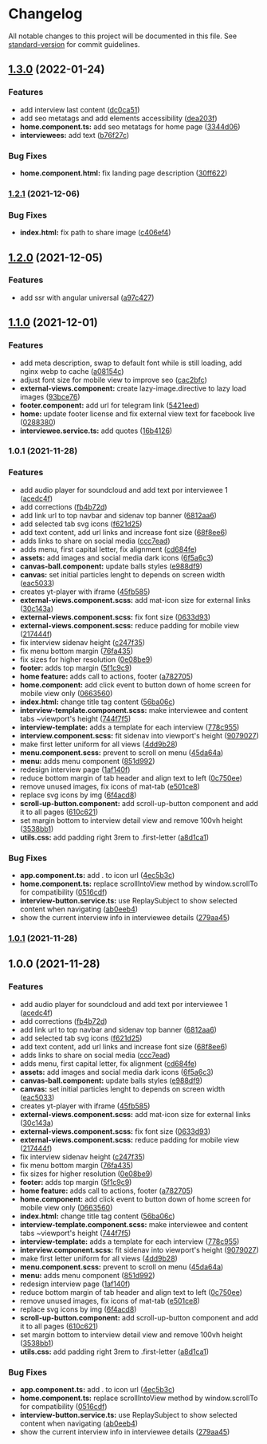 # Changelog

All notable changes to this project will be documented in this file. See [standard-version](https://github.com/conventional-changelog/standard-version) for commit guidelines.

## [1.3.0](https://github.com/darielmedr/revolucion-de-los-aplausos/compare/v1.2.1...v1.3.0) (2022-01-24)


### Features

* add interview last content ([dc0ca51](https://github.com/darielmedr/revolucion-de-los-aplausos/commit/dc0ca51983f88f7089802910231851a99f39e17c))
* add seo metatags and add elements accessibility ([dea203f](https://github.com/darielmedr/revolucion-de-los-aplausos/commit/dea203f958a6c9dc8f254d043fad36ab44d4bbe9))
* **home.component.ts:** add seo metatags for home page ([3344d06](https://github.com/darielmedr/revolucion-de-los-aplausos/commit/3344d061e1f60a761a08030a70109bf384174557))
* **interviewees:** add text ([b76f27c](https://github.com/darielmedr/revolucion-de-los-aplausos/commit/b76f27c6ade11d8838a346a8b573a2434c771197))


### Bug Fixes

* **home.component.html:** fix landing page description ([30ff622](https://github.com/darielmedr/revolucion-de-los-aplausos/commit/30ff622c5d33d74f4d08999c4a487315f5dae3c4))

### [1.2.1](https://github.com/darielmedr/revolucion-de-los-aplausos/compare/v1.2.0...v1.2.1) (2021-12-06)


### Bug Fixes

* **index.html:** fix path to share image ([c406ef4](https://github.com/darielmedr/revolucion-de-los-aplausos/commit/c406ef43f6146130bfb2faca56f4f30033c65a30))

## [1.2.0](https://github.com/darielmedr/revolucion-de-los-aplausos/compare/v1.1.0...v1.2.0) (2021-12-05)


### Features

* add ssr with angular universal ([a97c427](https://github.com/darielmedr/revolucion-de-los-aplausos/commit/a97c42751b1c245c54fd98d834697df75f51a1e7))

## [1.1.0](https://github.com/darielmedr/revolucion-de-los-aplausos/compare/v1.0.1...v1.1.0) (2021-12-01)


### Features

* add meta description, swap to default font while is still loading, add nginx webp to cache ([a08154c](https://github.com/darielmedr/revolucion-de-los-aplausos/commit/a08154c79f70f3eb2e7dc05971355e6067dcdc6f))
* adjust font size for mobile view to improve seo ([cac2bfc](https://github.com/darielmedr/revolucion-de-los-aplausos/commit/cac2bfc474408b09012a8daeea063bee4da07f1c))
* **external-views.component:** create lazy-image.directive to lazy load images ([93bce76](https://github.com/darielmedr/revolucion-de-los-aplausos/commit/93bce76b1000e7955a38f3f155a54eb33154d742))
* **footer.component:** add url for telegram link ([5421eed](https://github.com/darielmedr/revolucion-de-los-aplausos/commit/5421eed238b1c3af9dede9a0b09f5e380ec7bdfe))
* **home:** update footer license and fix external view text for facebook live ([0288380](https://github.com/darielmedr/revolucion-de-los-aplausos/commit/0288380353ebdb2adac5c672448d74e5eee78610))
* **interviewee.service.ts:** add quotes ([16b4126](https://github.com/darielmedr/revolucion-de-los-aplausos/commit/16b41260398b27d0fa243dec43c16c4c5f9a5677))

### 1.0.1 (2021-11-28)


### Features

* add audio player for soundcloud and add text por interviewee 1 ([acedc4f](https://github.com/darielmedr/revolucion-de-los-aplausos/commit/acedc4f0bbd7e8d56240a89e282b79cc9c146237))
* add corrections ([fb4b72d](https://github.com/darielmedr/revolucion-de-los-aplausos/commit/fb4b72dd019b58e7efa94042208fb54ec6c81de5))
* add link url to top navbar and sidenav top banner ([6812aa6](https://github.com/darielmedr/revolucion-de-los-aplausos/commit/6812aa681ef07ddec81a50402dde9b2e3a1a99b9))
* add selected tab svg icons ([f621d25](https://github.com/darielmedr/revolucion-de-los-aplausos/commit/f621d25b9091f48cb5c2db8a0c1219724c04985b))
* add text content, add url links and increase font size ([68f8ee6](https://github.com/darielmedr/revolucion-de-los-aplausos/commit/68f8ee600410f14628716a04073f9826da0ef50b))
* adds links to share on social media ([ccc7ead](https://github.com/darielmedr/revolucion-de-los-aplausos/commit/ccc7ead79c77df36c39fee058c7ffb2bb5df9c7c))
* adds menu, first capital letter, fix alignment ([cd684fe](https://github.com/darielmedr/revolucion-de-los-aplausos/commit/cd684fe4e41e06d3f0a88958fcef0f79a1780b2f))
* **assets:** add images and social media dark icons ([6f5a6c3](https://github.com/darielmedr/revolucion-de-los-aplausos/commit/6f5a6c36d0dcd91a1f47493e68afd532add8ac29))
* **canvas-ball.component:** update balls styles ([e988df9](https://github.com/darielmedr/revolucion-de-los-aplausos/commit/e988df92b8fc64ca1e639a05549a498654a86f38))
* **canvas:** set initial particles lenght to depends on screen width ([eac5033](https://github.com/darielmedr/revolucion-de-los-aplausos/commit/eac5033216348e6cdfcc6fd4739787dc8317aa77))
* creates yt-player with iframe ([45fb585](https://github.com/darielmedr/revolucion-de-los-aplausos/commit/45fb585727a39a2bcd58a347b03cdbd2bdf0c24f))
* **external-views.component.scss:** add mat-icon size for external links ([30c143a](https://github.com/darielmedr/revolucion-de-los-aplausos/commit/30c143add1d3de62672ace8405e3fd29c37a90db))
* **external-views.component.scss:** fix font size ([0633d93](https://github.com/darielmedr/revolucion-de-los-aplausos/commit/0633d938eed6c2c5082979fe7487ab92a9ff8b0d))
* **external-views.component.scss:** reduce padding for mobile view ([217444f](https://github.com/darielmedr/revolucion-de-los-aplausos/commit/217444fe1d2cb964a4e2842e526ce03d70137ba9))
* fix interview sidenav height ([c247f35](https://github.com/darielmedr/revolucion-de-los-aplausos/commit/c247f35aa83a3c99c98ac7395449adb241efe371))
* fix menu bottom margin ([76fa435](https://github.com/darielmedr/revolucion-de-los-aplausos/commit/76fa435b30fd7119086e17498cec78b5c887532a))
* fix sizes for higher resolution ([0e08be9](https://github.com/darielmedr/revolucion-de-los-aplausos/commit/0e08be9897dbb3400d69facde2df99a04f4b21ea))
* **footer:** adds top margin ([5f1c9c9](https://github.com/darielmedr/revolucion-de-los-aplausos/commit/5f1c9c98db3ca93dd9eff2bba22ce90bcae97395))
* **home feature:** adds call to actions, footer ([a782705](https://github.com/darielmedr/revolucion-de-los-aplausos/commit/a7827053c1731fb99b821f5e4e320a8c2a5675df))
* **home.component:** add click event to button down of home screen for mobile view only ([0663560](https://github.com/darielmedr/revolucion-de-los-aplausos/commit/0663560bca350127594be9f188d4c05cad943978))
* **index.html:** change title tag content ([56ba06c](https://github.com/darielmedr/revolucion-de-los-aplausos/commit/56ba06c5043a01c5482021639a26a866780b6bc6))
* **interview-template.component.scss:** make interviewee and content tabs ~viewport's height ([744f7f5](https://github.com/darielmedr/revolucion-de-los-aplausos/commit/744f7f5489b022f550f92ba57a551760513d5ebb))
* **interview-template:** adds a template for each interview ([778c955](https://github.com/darielmedr/revolucion-de-los-aplausos/commit/778c9556544fd3aa901a92e1bd4a24fd8082c18b))
* **interview.component.scss:** fit sidenav into viewport's height ([9079027](https://github.com/darielmedr/revolucion-de-los-aplausos/commit/90790278a53bbce0188284e08a27c377612f11ee))
* make first letter uniform for all views ([4dd9b28](https://github.com/darielmedr/revolucion-de-los-aplausos/commit/4dd9b28c889d1e65f6e27ab7653fd42b400f3502))
* **menu.component.scss:** prevent to scroll on menu ([45da64a](https://github.com/darielmedr/revolucion-de-los-aplausos/commit/45da64a4f977339e882f92659d6de7ec31eeaebb))
* **menu:** adds menu component ([851d992](https://github.com/darielmedr/revolucion-de-los-aplausos/commit/851d9921d6028422a67f6a8c2e32320d07286258))
* redesign interview page ([1af140f](https://github.com/darielmedr/revolucion-de-los-aplausos/commit/1af140f9a35389d384e3f05a1c5aa33050b5b38c))
* reduce bottom margin of tab header and align text to left ([0c750ee](https://github.com/darielmedr/revolucion-de-los-aplausos/commit/0c750ee8d5db6064e8cbcf4febc7f13abe661338))
* remove unused images, fix icons of mat-tab ([e501ce8](https://github.com/darielmedr/revolucion-de-los-aplausos/commit/e501ce8ba49b1c34226abbd14f87e3b81798857d))
* replace svg icons by img ([6f4acd8](https://github.com/darielmedr/revolucion-de-los-aplausos/commit/6f4acd8b067cab2f8ce6994091ac2a2bb46e97ba))
* **scroll-up-button.component:** add scroll-up-button component and add it to all pages ([610c621](https://github.com/darielmedr/revolucion-de-los-aplausos/commit/610c621926b247827d4bdca16a3de1cec5c0426d))
* set margin bottom to interview detail view and remove 100vh height ([3538bb1](https://github.com/darielmedr/revolucion-de-los-aplausos/commit/3538bb1bc737a32c4bcefd155edf7e3ddc40613c))
* **utils.css:** add padding right 3rem to .first-letter ([a8d1ca1](https://github.com/darielmedr/revolucion-de-los-aplausos/commit/a8d1ca1e6189e2740f7f856d189e532867f8b977))


### Bug Fixes

* **app.component.ts:** add . to icon url ([4ec5b3c](https://github.com/darielmedr/revolucion-de-los-aplausos/commit/4ec5b3c6b6633c0e670efd3df51a6ac01f7eeaba))
* **home.component.ts:** replace scrollIntoView method by window.scrollTo for compatibility ([0516cdf](https://github.com/darielmedr/revolucion-de-los-aplausos/commit/0516cdf56a218d6e7b39e43f33cc5bf47450a53a))
* **interview-button.service.ts:** use ReplaySubject to show selected content when navigating ([ab0eeb4](https://github.com/darielmedr/revolucion-de-los-aplausos/commit/ab0eeb421b3354895a925a78d41488827b5ff33f))
* show the current interview info in interviewee details ([279aa45](https://github.com/darielmedr/revolucion-de-los-aplausos/commit/279aa45c624dcc9391324a9a22859a5c391eb381))

### [1.0.1](https://github.com/darielmedr/revolucion-de-los-aplausos/compare/v1.0.0...v1.0.1) (2021-11-28)

## 1.0.0 (2021-11-28)


### Features

* add audio player for soundcloud and add text por interviewee 1 ([acedc4f](https://github.com/darielmedr/revolucion-de-los-aplausos/commit/acedc4f0bbd7e8d56240a89e282b79cc9c146237))
* add corrections ([fb4b72d](https://github.com/darielmedr/revolucion-de-los-aplausos/commit/fb4b72dd019b58e7efa94042208fb54ec6c81de5))
* add link url to top navbar and sidenav top banner ([6812aa6](https://github.com/darielmedr/revolucion-de-los-aplausos/commit/6812aa681ef07ddec81a50402dde9b2e3a1a99b9))
* add selected tab svg icons ([f621d25](https://github.com/darielmedr/revolucion-de-los-aplausos/commit/f621d25b9091f48cb5c2db8a0c1219724c04985b))
* add text content, add url links and increase font size ([68f8ee6](https://github.com/darielmedr/revolucion-de-los-aplausos/commit/68f8ee600410f14628716a04073f9826da0ef50b))
* adds links to share on social media ([ccc7ead](https://github.com/darielmedr/revolucion-de-los-aplausos/commit/ccc7ead79c77df36c39fee058c7ffb2bb5df9c7c))
* adds menu, first capital letter, fix alignment ([cd684fe](https://github.com/darielmedr/revolucion-de-los-aplausos/commit/cd684fe4e41e06d3f0a88958fcef0f79a1780b2f))
* **assets:** add images and social media dark icons ([6f5a6c3](https://github.com/darielmedr/revolucion-de-los-aplausos/commit/6f5a6c36d0dcd91a1f47493e68afd532add8ac29))
* **canvas-ball.component:** update balls styles ([e988df9](https://github.com/darielmedr/revolucion-de-los-aplausos/commit/e988df92b8fc64ca1e639a05549a498654a86f38))
* **canvas:** set initial particles lenght to depends on screen width ([eac5033](https://github.com/darielmedr/revolucion-de-los-aplausos/commit/eac5033216348e6cdfcc6fd4739787dc8317aa77))
* creates yt-player with iframe ([45fb585](https://github.com/darielmedr/revolucion-de-los-aplausos/commit/45fb585727a39a2bcd58a347b03cdbd2bdf0c24f))
* **external-views.component.scss:** add mat-icon size for external links ([30c143a](https://github.com/darielmedr/revolucion-de-los-aplausos/commit/30c143add1d3de62672ace8405e3fd29c37a90db))
* **external-views.component.scss:** fix font size ([0633d93](https://github.com/darielmedr/revolucion-de-los-aplausos/commit/0633d938eed6c2c5082979fe7487ab92a9ff8b0d))
* **external-views.component.scss:** reduce padding for mobile view ([217444f](https://github.com/darielmedr/revolucion-de-los-aplausos/commit/217444fe1d2cb964a4e2842e526ce03d70137ba9))
* fix interview sidenav height ([c247f35](https://github.com/darielmedr/revolucion-de-los-aplausos/commit/c247f35aa83a3c99c98ac7395449adb241efe371))
* fix menu bottom margin ([76fa435](https://github.com/darielmedr/revolucion-de-los-aplausos/commit/76fa435b30fd7119086e17498cec78b5c887532a))
* fix sizes for higher resolution ([0e08be9](https://github.com/darielmedr/revolucion-de-los-aplausos/commit/0e08be9897dbb3400d69facde2df99a04f4b21ea))
* **footer:** adds top margin ([5f1c9c9](https://github.com/darielmedr/revolucion-de-los-aplausos/commit/5f1c9c98db3ca93dd9eff2bba22ce90bcae97395))
* **home feature:** adds call to actions, footer ([a782705](https://github.com/darielmedr/revolucion-de-los-aplausos/commit/a7827053c1731fb99b821f5e4e320a8c2a5675df))
* **home.component:** add click event to button down of home screen for mobile view only ([0663560](https://github.com/darielmedr/revolucion-de-los-aplausos/commit/0663560bca350127594be9f188d4c05cad943978))
* **index.html:** change title tag content ([56ba06c](https://github.com/darielmedr/revolucion-de-los-aplausos/commit/56ba06c5043a01c5482021639a26a866780b6bc6))
* **interview-template.component.scss:** make interviewee and content tabs ~viewport's height ([744f7f5](https://github.com/darielmedr/revolucion-de-los-aplausos/commit/744f7f5489b022f550f92ba57a551760513d5ebb))
* **interview-template:** adds a template for each interview ([778c955](https://github.com/darielmedr/revolucion-de-los-aplausos/commit/778c9556544fd3aa901a92e1bd4a24fd8082c18b))
* **interview.component.scss:** fit sidenav into viewport's height ([9079027](https://github.com/darielmedr/revolucion-de-los-aplausos/commit/90790278a53bbce0188284e08a27c377612f11ee))
* make first letter uniform for all views ([4dd9b28](https://github.com/darielmedr/revolucion-de-los-aplausos/commit/4dd9b28c889d1e65f6e27ab7653fd42b400f3502))
* **menu.component.scss:** prevent to scroll on menu ([45da64a](https://github.com/darielmedr/revolucion-de-los-aplausos/commit/45da64a4f977339e882f92659d6de7ec31eeaebb))
* **menu:** adds menu component ([851d992](https://github.com/darielmedr/revolucion-de-los-aplausos/commit/851d9921d6028422a67f6a8c2e32320d07286258))
* redesign interview page ([1af140f](https://github.com/darielmedr/revolucion-de-los-aplausos/commit/1af140f9a35389d384e3f05a1c5aa33050b5b38c))
* reduce bottom margin of tab header and align text to left ([0c750ee](https://github.com/darielmedr/revolucion-de-los-aplausos/commit/0c750ee8d5db6064e8cbcf4febc7f13abe661338))
* remove unused images, fix icons of mat-tab ([e501ce8](https://github.com/darielmedr/revolucion-de-los-aplausos/commit/e501ce8ba49b1c34226abbd14f87e3b81798857d))
* replace svg icons by img ([6f4acd8](https://github.com/darielmedr/revolucion-de-los-aplausos/commit/6f4acd8b067cab2f8ce6994091ac2a2bb46e97ba))
* **scroll-up-button.component:** add scroll-up-button component and add it to all pages ([610c621](https://github.com/darielmedr/revolucion-de-los-aplausos/commit/610c621926b247827d4bdca16a3de1cec5c0426d))
* set margin bottom to interview detail view and remove 100vh height ([3538bb1](https://github.com/darielmedr/revolucion-de-los-aplausos/commit/3538bb1bc737a32c4bcefd155edf7e3ddc40613c))
* **utils.css:** add padding right 3rem to .first-letter ([a8d1ca1](https://github.com/darielmedr/revolucion-de-los-aplausos/commit/a8d1ca1e6189e2740f7f856d189e532867f8b977))


### Bug Fixes

* **app.component.ts:** add . to icon url ([4ec5b3c](https://github.com/darielmedr/revolucion-de-los-aplausos/commit/4ec5b3c6b6633c0e670efd3df51a6ac01f7eeaba))
* **home.component.ts:** replace scrollIntoView method by window.scrollTo for compatibility ([0516cdf](https://github.com/darielmedr/revolucion-de-los-aplausos/commit/0516cdf56a218d6e7b39e43f33cc5bf47450a53a))
* **interview-button.service.ts:** use ReplaySubject to show selected content when navigating ([ab0eeb4](https://github.com/darielmedr/revolucion-de-los-aplausos/commit/ab0eeb421b3354895a925a78d41488827b5ff33f))
* show the current interview info in interviewee details ([279aa45](https://github.com/darielmedr/revolucion-de-los-aplausos/commit/279aa45c624dcc9391324a9a22859a5c391eb381))
